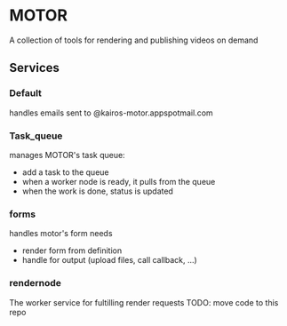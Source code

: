 # MOTOR
A collection of tools for rendering and publishing videos on demand

## Services

### Default
handles emails sent to @kairos-motor.appspotmail.com

### Task_queue
manages MOTOR's task queue:
- add a task to the queue
- when a worker node is ready, it pulls from the queue
- when the work is done, status is updated

### forms
handles motor's form needs
- render form from definition
- handle for output (upload files, call callback, ...)

### rendernode
The worker service for fultilling render requests
TODO: move code to this repo